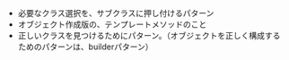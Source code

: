 * 必要なクラス選択を、サブクラスに押し付けるパターン
* オブジェクト作成版の、テンプレートメソッドのこと
* 正しいクラスを見つけるためにパターン。（オブジェクトを正しく構成するためのパターンは、builderパターン）
